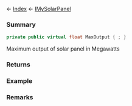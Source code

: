 ← [Index](Api-Index) ← [IMySolarPanel](SpaceEngineers.Game.ModAPI.Ingame.IMySolarPanel)

### Summary

```csharp
private public virtual float MaxOutput { ; }
```

Maximum output of solar panel in Megawatts

### Returns

### Example

### Remarks

